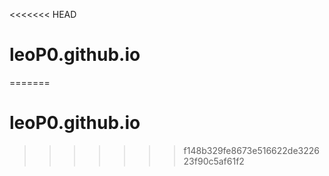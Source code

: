 <<<<<<< HEAD
# leoP0.github.io
=======
# leoP0.github.io
>>>>>>> f148b329fe8673e516622de322623f90c5af61f2
